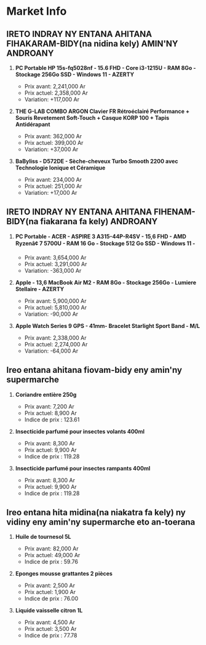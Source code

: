 # Market Info

## IRETO INDRAY NY ENTANA AHITANA FIHAKARAM-BIDY(na nidina kely) AMIN'NY ANDROANY

1. **PC Portable HP 15s-fq5028nf - 15.6 FHD - Core i3-1215U - RAM 8Go - Stockage 256Go SSD - Windows 11 - AZERTY**
   - Prix avant: 2,241,000 Ar
   - Prix actuel: 2,358,000 Ar
   - Variation: +117,000 Ar

2. **THE G-LAB COMBO ARGON Clavier FR Rétroéclairé Performance + Souris Revetement Soft-Touch + Casque KORP 100 + Tapis Antidérapant**
   - Prix avant: 362,000 Ar
   - Prix actuel: 399,000 Ar
   - Variation: +37,000 Ar

3. **BaByliss - D572DE - Sèche-cheveux Turbo Smooth 2200 avec Technologie Ionique et Céramique**
   - Prix avant: 234,000 Ar
   - Prix actuel: 251,000 Ar
   - Variation: +17,000 Ar

## IRETO INDRAY NY ENTANA AHITANA FIHENAM-BIDY(na fiakarana fa kely) ANDROANY

1. **PC Portable - ACER - ASPIRE 3 A315-44P-R4SV - 15,6 FHD - AMD Ryzenâ¢ 7 5700U - RAM 16 Go - Stockage 512 Go SSD - Windows 11 -**
   - Prix avant: 3,654,000 Ar
   - Prix actuel: 3,291,000 Ar
   - Variation: -363,000 Ar

2. **Apple - 13,6 MacBook Air M2 - RAM 8Go - Stockage 256Go - Lumiere Stellaire - AZERTY**
   - Prix avant: 5,900,000 Ar
   - Prix actuel: 5,810,000 Ar
   - Variation: -90,000 Ar

3. **Apple Watch Series 9 GPS - 41mm- Bracelet Starlight Sport Band - M/L**
   - Prix avant: 2,338,000 Ar
   - Prix actuel: 2,274,000 Ar
   - Variation: -64,000 Ar

## Ireo entana ahitana fiovam-bidy eny amin'ny supermarche

1. **Coriandre entière 250g**
   - Prix avant: 7,200 Ar
   - Prix actuel: 8,900 Ar
   - Indice de prix : 123.61

2. **Insecticide parfumé pour insectes volants 400ml**
   - Prix avant: 8,300 Ar
   - Prix actuel: 9,900 Ar
   - Indice de prix : 119.28

3. **Insecticide parfumé pour insectes rampants 400ml**
   - Prix avant: 8,300 Ar
   - Prix actuel: 9,900 Ar
   - Indice de prix : 119.28

## Ireo entana hita midina(na niakatra fa kely) ny vidiny eny amin'ny supermarche eto an-toerana

1. **Huile de tournesol 5L**
   - Prix avant: 82,000 Ar
   - Prix actuel: 49,000 Ar
   - Indice de prix : 59.76

2. **Eponges mousse grattantes 2 pièces**
   - Prix avant: 2,500 Ar
   - Prix actuel: 1,900 Ar
   - Indice de prix : 76.00

3. **Liquide vaisselle citron 1L**
   - Prix avant: 4,500 Ar
   - Prix actuel: 3,500 Ar
   - Indice de prix : 77.78

